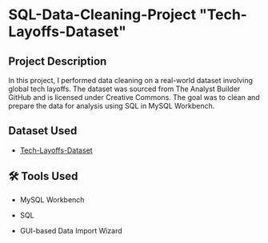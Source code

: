 # SQL-Data-Cleaning-Project "Tech-Layoffs-Dataset"
## Project Description 
In this project, I performed data cleaning on a real-world dataset involving global tech layoffs. The dataset was sourced from The Analyst Builder GitHub and is licensed under Creative Commons. The goal was to clean and prepare the data for analysis using SQL in MySQL Workbench.

## Dataset Used 
- <a href="https://github.com/truemann01/SQL-Data-Cleaning-Project/blob/main/layoffs.csv">Tech-Layoffs-Dataset</a>

## 🛠️ Tools Used
- MySQL Workbench

- SQL

- GUI-based Data Import Wizard
